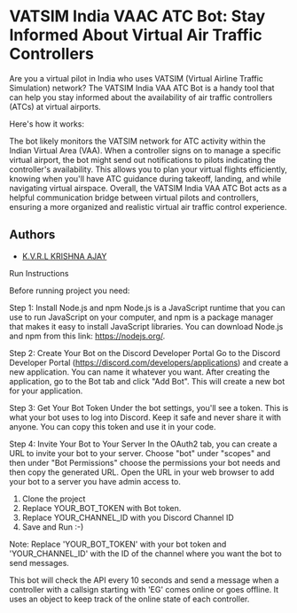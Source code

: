 
# VATSIM India VAAC ATC Bot: Stay Informed About Virtual Air Traffic Controllers

Are you a virtual pilot in India who uses VATSIM (Virtual Airline Traffic Simulation) network? The VATSIM India VAA ATC Bot is a handy tool that can help you stay informed about the availability of air traffic controllers (ATCs) at virtual airports.

Here's how it works:

The bot likely monitors the VATSIM network for ATC activity within the Indian Virtual Area (VAA).
When a controller signs on to manage a specific virtual airport, the bot might send out notifications to pilots indicating the controller's availability.
This allows you to plan your virtual flights efficiently, knowing when you'll have ATC guidance during takeoff, landing, and while navigating virtual airspace.
Overall, the VATSIM India VAA ATC Bot acts as a helpful communication bridge between virtual pilots and controllers, ensuring a more organized and realistic virtual air traffic control experience.




## Authors

- [K.V.R.L KRISHNA AJAY](https://stats.vatsim.net/stats/1679314)





Run Instructions

Before running project you need: 

Step 1: Install Node.js and npm
Node.js is a JavaScript runtime that you can use to run JavaScript on your computer, and npm is a package manager that makes it easy to install JavaScript libraries. You can download Node.js and npm from this link: https://nodejs.org/.

Step 2: Create Your Bot on the Discord Developer Portal
Go to the Discord Developer Portal (https://discord.com/developers/applications) and create a new application. You can name it whatever you want. After creating the application, go to the Bot tab and click "Add Bot". This will create a new bot for your application.

Step 3: Get Your Bot Token
Under the bot settings, you'll see a token. This is what your bot uses to log into Discord. Keep it safe and never share it with anyone. You can copy this token and use it in your code.

Step 4: Invite Your Bot to Your Server
In the OAuth2 tab, you can create a URL to invite your bot to your server. Choose "bot" under "scopes" and then under "Bot Permissions" choose the permissions your bot needs and then copy the generated URL. Open the URL in your web browser to add your bot to a server you have admin access to.

1. Clone the project
2. Replace YOUR_BOT_TOKEN with Bot token.
3. Replace YOUR_CHANNEL_ID with you Discord Channel ID
4. Save and Run :-)

Note: 
Replace 'YOUR_BOT_TOKEN' with your bot token and 'YOUR_CHANNEL_ID' with the ID of the channel where you want the bot to send messages.

This bot will check the API every 10 seconds and send a message when a controller with a callsign starting with 'EG' comes online or goes offline. It uses an object to keep track of the online state of each controller.